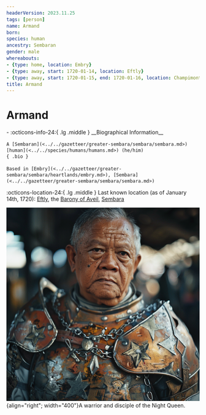 ```yaml
---
headerVersion: 2023.11.25
tags: [person]
name: Armand
born:
species: human
ancestry: Sembaran
gender: male
whereabouts:
- {type: home, location: Embry}
- {type: away, start: 1720-01-14, location: Eftly}
- {type: away, start: 1720-01-15, end: 1720-01-16, location: Champimont}
title: Armand
---
```

# Armand
<div class="grid cards ext-narrow-margin ext-one-column" markdown>
- :octicons-info-24:{ .lg .middle } __Biographical Information__

    A [Sembaran](<../../gazetteer/greater-sembara/sembara/sembara.md>) [human](<../../species/humans/humans.md>) (he/him)  
    { .bio }

    Based in [Embry](<../../gazetteer/greater-sembara/sembara/heartlands/embry.md>), [Sembara](<../../gazetteer/greater-sembara/sembara/sembara.md>)
</div>

:octicons-location-24:{ .lg .middle } Last known location (as of January 14th, 1720): [Eftly](<../../gazetteer/greater-sembara/sembara/barony-of-aveil/eftly.md>), the [Barony of Aveil](<../../gazetteer/greater-sembara/sembara/barony-of-aveil/barony-of-aveil.md>), [Sembara](<../../gazetteer/greater-sembara/sembara/sembara.md>)


![Armand Night Queen New](../../assets/armand-night-queen-new.png){align="right"; width="400"}A warrior and disciple of the Night Queen. 

